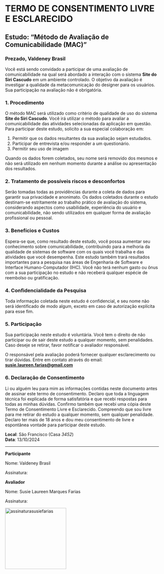 # TERMO DE CONSENTIMENTO LIVRE E ESCLARECIDO

## Estudo: “Método de Avaliação de Comunicabilidade (MAC)”

### Prezado, Valdeney Brasil

Você está sendo convidado a participar de uma avaliação de comunicabilidade na qual será abordado a interação com o sistema **Site do Siri Cascudo** em um ambiente controlado. O objetivo da avaliação é investigar a qualidade da metacomunicação do designer para os usuários. Sua participação na avaliação não é obrigatória.

### 1. Procedimento
O método MAC será utilizado como critério de qualidade de uso do sistema **Site do Siri Cascudo**. Você irá utilizar o método para avaliar a comunicabilidade das atividades selecionadas da aplicação em questão. Para participar deste estudo, solicito a sua especial colaboração em:  
1. Permitir que os dados resultantes da sua avaliação sejam estudados.  
2. Participar de entrevista e/ou responder a um questionário.
3. Permitir seu uso de imagem

Quando os dados forem coletados, seu nome será removido dos mesmos e não será utilizado em nenhum momento durante a análise ou apresentação dos resultados.

### 2. Tratamento de possíveis riscos e desconfortos
Serão tomadas todas as providências durante a coleta de dados para garantir sua privacidade e anonimato. Os dados coletados durante o estudo destinam-se estritamente ao trabalho prático de avaliação do sistema, considerando aspectos como usabilidade, experiência do usuário e comunicabilidade, não sendo utilizados em qualquer forma de avaliação profissional ou pessoal.

### 3. Benefícios e Custos
Espera-se que, como resultado deste estudo, você possa aumentar seu conhecimento sobre comunicabilidade, contribuindo para a melhoria da qualidade de sistemas de software com os quais você trabalha e das atividades que você desempenha. Este estudo também trará resultados importantes para a pesquisa nas áreas de Engenharia de Software e Interface Humano-Computador (IHC). Você não terá nenhum gasto ou ônus com a sua participação no estudo e não receberá qualquer espécie de reembolso ou gratificação.

### 4. Confidencialidade da Pesquisa
Toda informação coletada neste estudo é confidencial, e seu nome não será identificado de modo algum, exceto em caso de autorização explícita para esse fim.

### 5. Participação
Sua participação neste estudo é voluntária. Você tem o direito de não participar ou de sair deste estudo a qualquer momento, sem penalidades. Caso deseje se retirar, favor notificar o avaliador responsável.

O responsável pela avaliação poderá fornecer qualquer esclarecimento ou tirar dúvidas. Entre em contato através do email:  
**susie.laureen.farias@gmail.com**

### 6. Declaração de Consentimento
Li ou alguém leu para mim as informações contidas neste documento antes de assinar este termo de consentimento. Declaro que toda a linguagem técnica foi explicada de forma satisfatória e que recebi respostas para todas as minhas dúvidas. Confirmo também que recebi uma cópia deste Termo de Consentimento Livre e Esclarecido. Compreendo que sou livre para me retirar do estudo a qualquer momento, sem qualquer penalidade. Declaro ter mais de 18 anos e dou meu consentimento de livre e espontânea vontade para participar deste estudo.

**Local**: São Francisco  (Casa *3452*)  
**Data**: 13/10/2024

---

**Participante**  

Nome: Valdeney Brasil

Assinatura: 


**Avaliador**  

Nome: Susie Laureen Marques Farias

Assinatura: 

<img src="https://github.com/user-attachments/assets/0f3c474b-5afe-45e5-a875-1ec649c3d84f" alt="assinaturasusiefarias" width=200>
